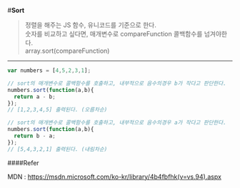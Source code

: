 #**Sort**
> 정렬을 해주는 JS 함수, 유니코드를 기준으로 한다.<br>
> 숫자를 비교하고 싶다면, 매개변수로 compareFunction 콜백함수를 넘겨야한다.<br>
> array.sort(compareFunction)<br>

---

```javascript
var numbers = [4,5,2,3,1];

// sort의 매개변수로 콜백함수를 호출하고, 내부적으로 음수의경우 b가 작다고 판단한다.
numbers.sort(function(a,b){
  return a - b;
});
// [1,2,3,4,5] 출력된다. (오름차순)

// sort의 매개변수로 콜백함수를 호출하고, 내부적으로 음수의경우 a가 작다고 판단한다.
numbers.sort(function(a,b){
  return b - a;
});
// [5,4,3,2,1] 출력된다. (내림차순)

```

####Refer

MDN : https://msdn.microsoft.com/ko-kr/library/4b4fbfhk(v=vs.94).aspx
